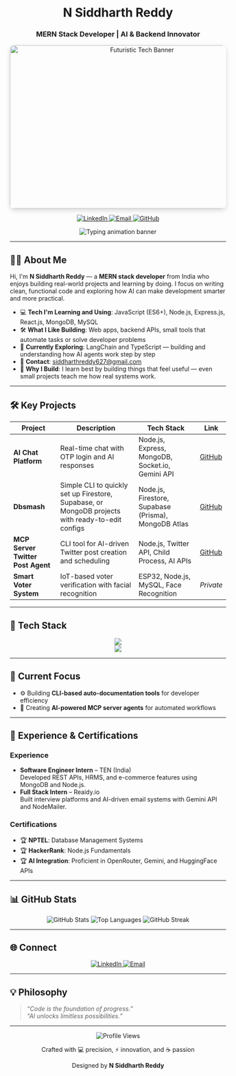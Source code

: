 <div align="center">

# N Siddharth Reddy  
### MERN Stack Developer | AI & Backend Innovator  

<img src="https://c8.alamy.com/comp/2H2TFM9/backend-developer-text-written-on-programming-code-abstract-technology-background-of-software-developer-and-computer-script-backend-developer-concept-2H2TFM9.jpg" height="380px" width="600px" alt="Futuristic Tech Banner" style="border-radius: 10px; box-shadow: 0 4px 12px rgba(0,0,0,0.15); transition: transform 0.3s ease;" />

<p>
  <a href="https://linkedin.com/in/n-siddharth-reddy-9579a1273" target="_blank">
    <img src="https://img.shields.io/badge/LinkedIn-0A66C2?style=flat-square&logo=linkedin&logoColor=white" alt="LinkedIn" />
  </a>
  <a href="mailto:siddharthreddy627@gmail.com">
    <img src="https://img.shields.io/badge/Email-D14836?style=flat-square&logo=gmail&logoColor=white" alt="Email" />
  </a>
  <a href="https://github.com/siddreddy07">
    <img src="https://img.shields.io/badge/GitHub-181717?style=flat-square&logo=github&logoColor=white" alt="GitHub" />
  </a>
</p>

<img src="https://readme-typing-svg.demolab.com?font=Fira+Code&size=22&duration=3500&pause=500&color=00E676&center=true&vCenter=true&width=600&lines=Engineering+the+future.;AI-powered+CLI+and+MCP+systems.;Real+projects,+real+impact." alt="Typing animation banner" />


</div>

---
## 👨‍💻 About Me

Hi, I'm **N Siddharth Reddy** — a **MERN stack developer** from India who enjoys building real-world projects and learning by doing. I focus on writing clean, functional code and exploring how AI can make development smarter and more practical.

- 💻 **Tech I'm Learning and Using**: JavaScript (ES6+), Node.js, Express.js, React.js, MongoDB, MySQL  
- 🛠️ **What I Like Building**: Web apps, backend APIs, small tools that automate tasks or solve developer problems  
- 🤖 **Currently Exploring**: LangChain and TypeScript — building and understanding how AI agents work step by step  
- 📧 **Contact**: [siddharthreddy627@gmail.com](mailto:siddharthreddy627@gmail.com)  
- 🌱 **Why I Build**: I learn best by building things that feel useful — even small projects teach me how real systems work.

---

## 🛠️ Key Projects

| Project | Description | Tech Stack | Link |
|---------|-------------|------------|------|
| **AI Chat Platform** | Real-time chat with OTP login and AI responses | Node.js, Express, MongoDB, Socket.io, Gemini API | [GitHub](https://github.com/siddreddy07/AI-Chat-App) |
| **Dbsmash** | Simple CLI to quickly set up Firestore, Supabase, or MongoDB projects with ready-to-edit configs | Node.js, Firestore, Supabase (Prisma), MongoDB Atlas | [GitHub](https://github.com/siddreddy07/dbsmash) |
| **MCP Server Twitter Post Agent** | CLI tool for AI-driven Twitter post creation and scheduling | Node.js, Twitter API, Child Process, AI APIs | [GitHub](https://github.com/siddreddy07/mcp-server-twitter-post) |
| **Smart Voter System** | IoT-based voter verification with facial recognition | ESP32, Node.js, MySQL, Face Recognition | *Private* |

---

## 🧰 Tech Stack

<div align="center">
  <img src="https://skillicons.dev/icons?i=js,react,nodejs,express,mongodb,mysql,tailwind,cpp,git" /><br/>
  <img src="https://skillicons.dev/icons?i=openai,vercel,bash,postman" />
</div>

---

## 🌟 Current Focus

- ⚙️ Building **CLI-based auto-documentation tools** for developer efficiency  
- 🧠 Creating **AI-powered MCP server agents** for automated workflows  

---

## 💼 Experience & Certifications

### Experience
- **Software Engineer Intern** – TEN (India)  
  Developed REST APIs, HRMS, and e-commerce features using MongoDB and Node.js.  
- **Full Stack Intern** – Reaidy.io  
  Built interview platforms and AI-driven email systems with Gemini API and NodeMailer.

### Certifications
- 🏆 **NPTEL**: Database Management Systems  
- 🏆 **HackerRank**: Node.js Fundamentals  
- 🏆 **AI Integration**: Proficient in OpenRouter, Gemini, and HuggingFace APIs  

---

## 📊 GitHub Stats

<div align="center">
  <img src="https://github-readme-stats.vercel.app/api?username=siddreddy07&show_icons=true&theme=onedark&hide_border=true&bg_color=121212&title_color=00E676&text_color=BBDEFB" alt="GitHub Stats" />
  <img src="https://github-readme-stats.vercel.app/api/top-langs?username=siddreddy07&layout=compact&theme=onedark&hide_border=true&bg_color=121212&title_color=00E676&text_color=BBDEFB" alt="Top Languages" />
  <picture>
    <source media="(prefers-color-scheme: dark)" srcset="https://github-readme-streak-stats-eight.vercel.app?user=siddreddy07&theme=onedark&hide_border=true&background=121212&stroke=00E676&ring=00E676&fire=FF5722&currStreakNum=BBDEFB&sideNums=BBDEFB&currStreakLabel=00E676&sideLabels=BBDEFB" />
    <img src="https://github-readme-streak-stats-eight.vercel.app?user=siddreddy07&theme=onedark&hide_border=true&background=121212&stroke=00E676&ring=00E676&fire=FF5722&currStreakNum=BBDEFB&sideNums=BBDEFB&currStreakLabel=00E676&sideLabels=BBDEFB" alt="GitHub Streak" />
  </picture>
</div>

---

## 🌐 Connect

<div align="center">
  <a href="https://linkedin.com/in/n-siddharth-reddy-9579a1273" target="_blank">
    <img src="https://img.shields.io/badge/LinkedIn-0A66C2?style=flat-square&logo=linkedin&logoColor=white" alt="LinkedIn" />
  </a>
  <a href="mailto:siddharthreddy627@gmail.com">
    <img src="https://img.shields.io/badge/Email-D14836?style=flat-square&logo=gmail&logoColor=white" alt="Email" />
  </a>
</div>

---

## 💡 Philosophy

> *“Code is the foundation of progress.”*  
> *“AI unlocks limitless possibilities.”*

---

<div align="center">
  <img src="https://komarev.com/ghpvc/?username=siddreddy07&label=Profile+Views&color=00E676&style=flat-square" alt="Profile Views" />
  <p>Crafted with 💻 precision, ⚡ innovation, and ☕ passion</p>
  <p>Designed by <strong>N Siddharth Reddy</strong></p>
</div>
